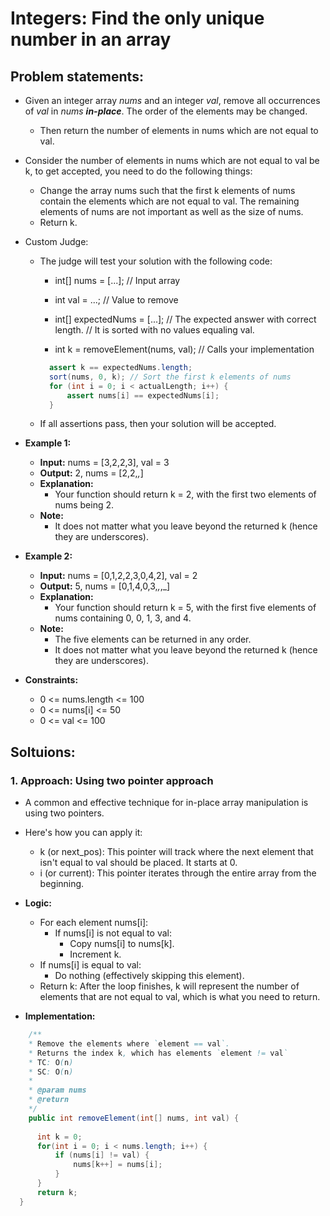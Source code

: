 # Integers: Find the only unique number in an array
## Problem statements:
- Given an integer array *nums* and an integer *val*, remove all occurrences of *val* in *nums* ***in-place***. The order of the elements may be changed. 
  - Then return the number of elements in nums which are not equal to val.

- Consider the number of elements in nums which are not equal to val be k, to get accepted, you need to do the following things:
  - Change the array nums such that the first k elements of nums contain the elements which are not equal to val. The remaining elements of nums are not important as well as the size of nums.
  - Return k.

- Custom Judge:
  - The judge will test your solution with the following code:
    - int[] nums = [...]; // Input array
    - int val = ...; // Value to remove
    - int[] expectedNums = [...]; // The expected answer with correct length.
                            // It is sorted with no values equaling val.

    - int k = removeElement(nums, val); // Calls your implementation

    ```java
      assert k == expectedNums.length;
      sort(nums, 0, k); // Sort the first k elements of nums
      for (int i = 0; i < actualLength; i++) {
          assert nums[i] == expectedNums[i];
      }
    ```
  - If all assertions pass, then your solution will be accepted.

 
- **Example 1:**
  - **Input:** nums = [3,2,2,3], val = 3
  - **Output:** 2, nums = [2,2,_,_]
  - **Explanation:**
    - Your function should return k = 2, with the first two elements of nums being 2.
  - **Note:** 
    - It does not matter what you leave beyond the returned k (hence they are underscores).


- **Example 2:**
  - **Input:** nums = [0,1,2,2,3,0,4,2], val = 2
  - **Output:** 5, nums = [0,1,4,0,3,_,_,_]
  - **Explanation:** 
    - Your function should return k = 5, with the first five elements of nums containing 0, 0, 1, 3, and 4.
  - **Note:** 
    - The five elements can be returned in any order.
    - It does not matter what you leave beyond the returned k (hence they are underscores).
 

- **Constraints:**
  - 0 <= nums.length <= 100
  - 0 <= nums[i] <= 50
  - 0 <= val <= 100


## Soltuions:
### 1. Approach: Using two pointer approach
  - A common and effective technique for in-place array manipulation is using two pointers.
  - Here's how you can apply it:
    - k (or next_pos): This pointer will track where the next element that isn't equal to val should be placed.  It starts at 0.
    - i (or current): This pointer iterates through the entire array from the beginning.

  - **Logic:**
    - For each element nums[i]:
      - If nums[i] is not equal to val:
        - Copy nums[i] to nums[k].
        - Increment k.
    - If nums[i] is equal to val:
      - Do nothing (effectively skipping this element).
    - Return k: After the loop finishes, k will represent the number of elements that are not equal to val, which is what you need to return.

  - **Implementation:**
  ```java
      /**
      * Remove the elements where `element == val`.
      * Returns the index k, which has elements `element != val`
      * TC: O(n)
      * SC: O(n)
      *
      * @param nums
      * @return
      */
      public int removeElement(int[] nums, int val) {
        
        int k = 0;
        for(int i = 0; i < nums.length; i++) {
            if (nums[i] != val) {
                nums[k++] = nums[i];
            }
        }
        return k;
    }
  ```
